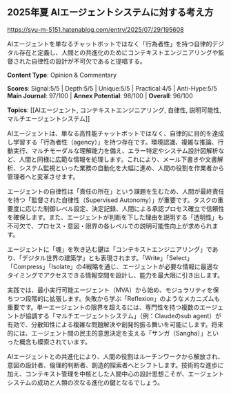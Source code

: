 ## 2025年夏 AIエージェントシステムに対する考え方

https://syu-m-5151.hatenablog.com/entry/2025/07/29/195608

AIエージェントを単なるチャットボットではなく「行為者性」を持つ自律的デジタル存在と定義し、人間との共進化のためにコンテキストエンジニアリングや監督された自律性の設計が不可欠であると提唱する。

**Content Type**: Opinion & Commentary

**Scores**: Signal:5/5 | Depth:5/5 | Unique:5/5 | Practical:4/5 | Anti-Hype:5/5
**Main Journal**: 97/100 | **Annex Potential**: 98/100 | **Overall**: 96/100

**Topics**: [[AIエージェント, コンテキストエンジニアリング, 自律性, 説明可能性, マルチエージェントシステム]]

AIエージェントは、単なる高性能チャットボットではなく、自律的に目的を達成し学習する「行為者性（agency）」を持つ存在です。環境認識、複雑な推論、行動実行、マルチモーダルな理解能力を備え、エラー特定やシステム設計図解析など、人間と同様に広範な情報を処理します。これにより、メール下書きや文書解析、システム監視といった業務の自動化を大幅に進め、人間の役割を作業者から管理者へと変革させます。

エージェントの自律性は「責任の所在」という課題を生むため、人間が最終責任を持つ「監督された自律性（Supervised Autonomy）」が重要です。タスクの重要度に応じた制御レベル設定、決定記録、人間による承認プロセス確立で信頼性を確保します。また、エージェントが判断を下した理由を説明する「透明性」も不可欠で、プロセス・意図・限界の各レベルでの説明可能性向上が求められます。

エージェントに「魂」を吹き込む鍵は「コンテキストエンジニアリング」であり、「デジタル世界の建築学」とも表現されます。「Write」「Select」「Compress」「Isolate」の4戦略を通じ、エージェントが必要な情報に最適なタイミングでアクセスできる情報空間を設計し、能力を最大限に引き出します。

実践では、最小実行可能エージェント（MVA）から始め、モジュラリティを保ちつつ段階的に拡張します。失敗から学ぶ「Reflexion」のようなメカニズムも重要です。単一エージェントの限界を超えるには、専門性を持つ複数のエージェントが協調する「マルチエージェントシステム」（例：Claudeのsub agent）が有効で、分散知性による複雑な問題解決や創発的振る舞いを可能にします。将来的には、エージェント間の民主的意思決定を支える「サンガ（Sangha）」といった概念も模索されています。

AIエージェントとの共進化により、人間の役割はルーチンワークから解放され、意図の設計者、倫理的判断者、創造的探索者へとシフトします。技術的な進歩に加え、コンテキスト管理を中核とした人間中心の設計思想こそが、エージェントシステムの成功と人類の次なる進化の鍵となるでしょう。